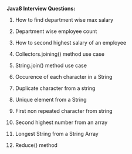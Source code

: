 <b>Java8 Interview Questions:</b>


1. How to find department wise max salary
2. Department wise employee count
3. How to second highest salary of an employee
4. Collectors.joining() method use case
5. String.join() method use case

6. Occurence of each character in a String
7. Duplicate character from a string
8. Unique element from a String
9. First non repeated character from string
10. Second highest number from an array
11. Longest String from a String Array
12. Reduce() method


